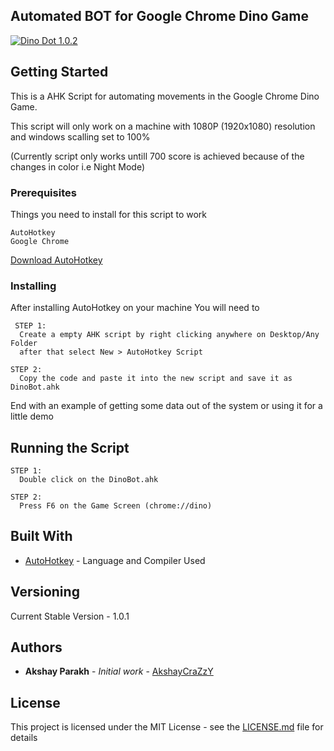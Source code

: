 ## Automated BOT for Google Chrome Dino Game
<a href="https://i.giphy.com/media/RJwzJNDkZHofxB02CV/source"><img src="https://i.giphy.com/media/RJwzJNDkZHofxB02CV/source.gif" title="Dino Dot 1.0.2"/></a>

## Getting Started
This is a AHK Script for automating movements in the Google Chrome Dino Game. 

This script will only work on a machine with 1080P (1920x1080) resolution and windows scalling set to 100%

(Currently script only works untill 700 score is achieved because of the changes in color i.e Night Mode)
### Prerequisites

Things you need to install for this script to work

```
AutoHotkey
Google Chrome
```
[Download AutoHotkey](https://www.autohotkey.com/download/ahk-install.exe)
### Installing

After installing AutoHotkey on your machine 
You will need to 

```
 STEP 1:
  Create a empty AHK script by right clicking anywhere on Desktop/Any Folder 
  after that select New > AutoHotkey Script

STEP 2:
  Copy the code and paste it into the new script and save it as DinoBot.ahk
```

End with an example of getting some data out of the system or using it for a little demo

## Running the Script
```
STEP 1:
  Double click on the DinoBot.ahk 
 
STEP 2:
  Press F6 on the Game Screen (chrome://dino)
  ```

## Built With

* [AutoHotkey](https://www.autohotkey.com/) - Language and Compiler Used

## Versioning

Current Stable Version - 1.0.1

## Authors

* **Akshay Parakh** - *Initial work* - [AkshayCraZzY](https://github.com/AkshayCraZzY)

## License

This project is licensed under the MIT License - see the [LICENSE.md](LICENSE.md) file for details

